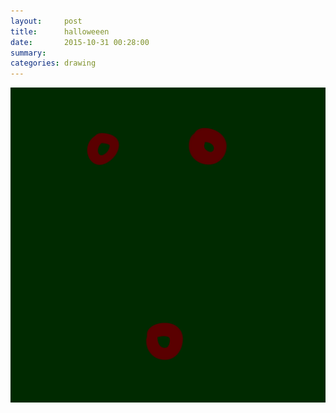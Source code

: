 ```yaml
---
layout:     post
title:      halloweeen
date:       2015-10-31 00:28:00
summary:    
categories: drawing
---
```

![halloweeen](/images/diary/halloweeen.png "wheeeeeee")
